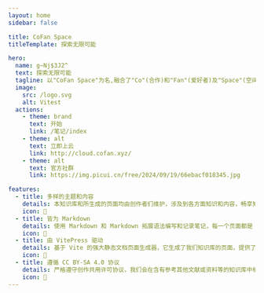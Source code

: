 ```yaml
---
layout: home
sidebar: false

title: CoFan Space
titleTemplate: 探索无限可能

hero:
  name: g~Nj$3J2^
  text: 探索无限可能
  tagline: 以"CoFan Space"为名,融合了"Co"(合作)和"Fan"(爱好者)及"Space"(空间),为数码爱好者提供协作与共享的平台。
  image:
    src: /logo.svg
    alt: Vitest
  actions:
    - theme: brand
      text: 开始
      link: /笔记/index
    - theme: alt
      text: 立即上云
      link: http://cloud.cofan.xyz/
    - theme: alt
      text: 官方社群
      link: https://img.picui.cn/free/2024/09/19/66ebacf018345.jpg

features:
  - title: 多样的主题和内容
    details: 本知识库和所生成的页面均由创作者们维护，涉及到各方面知识和内容，畅享知识库海洋。
    icon: 🌈
  - title: 皆为 Markdown
    details: 使用 Markdown 和 Markdown 拓展语法编写和记录笔记，每一个页面都是 Markdown 文件。
    icon: 📃
  - title: 由 VitePress 驱动
    details: 基于 Vite 的强大静态文档页面生成器，它生成了我们知识库的页面，提供了简单易用的主题和工具。
    icon: 🚀
  - title: 遵循 CC BY-SA 4.0 协议
    details: 严格遵守创作共用许可协议，我们会在含有参考其他文献或资料等的知识库中标注作者/来源等。
    icon: 📖
---
```


<HomePage />
